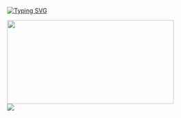 <a href="https://git.io/typing-svg" style="pointer-events: none"><img src="https://readme-typing-svg.demolab.com?font=Noto+Sans&weight=600&duration=4000&pause=2000&color=1C92F2EB&width=435&lines=%3Cp%3E+Front-end+Developer+%3C%2Fp%3E" alt="Typing SVG" /></a>
<!--
**nam3762/nam3762** is a ✨ _special_ ✨ repository because its `README.md` (this file) appears on your GitHub profile.

Here are some ideas to get you started:

- 🔭 I’m currently working on ...
- 🌱 I’m currently learning ...
- 👯 I’m looking to collaborate on ...
- 🤔 I’m looking for help with ...
- 💬 Ask me about ...
- 📫 How to reach me: ...
- 😄 Pronouns: ...
- ⚡ Fun fact: ...
-->

<div style="display: flex; flex-direction: column;">
<img src="http://mazassumnida.wtf/api/v2/generate_badge?boj=nam3762" width="390" height="195">
<img src="https://github-readme-stats.vercel.app/api?username=nam3762">
</div>
